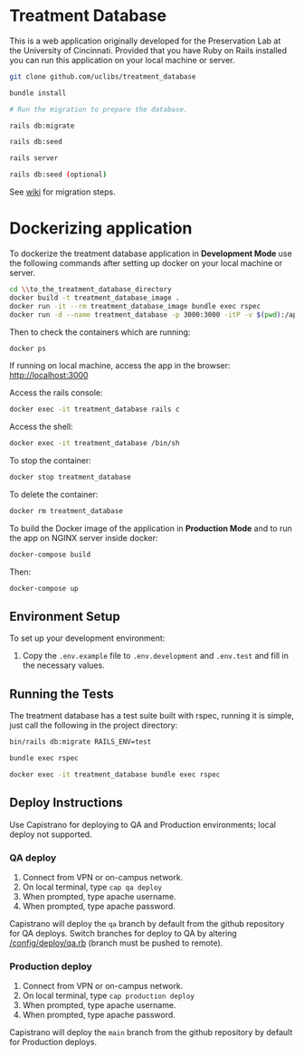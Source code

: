 # Treatment Database

This is a web application originally developed for the Preservation Lab at the University of Cincinnati. Provided that you have Ruby on Rails installed you can run this application on your local machine or server.

```bash
git clone github.com/uclibs/treatment_database

bundle install

# Run the migration to prepare the database.

rails db:migrate

rails db:seed

rails server

rails db:seed (optional)

```

See [wiki](https://github.com/uclibs/treatment_database/wiki/Migration) for migration steps.

# Dockerizing application

To dockerize the treatment database application in **Development Mode** use the following commands after setting up docker on your local machine or server.

```bash
cd \\to_the_treatment_database_directory
docker build -t treatment_database_image .
docker run -it --rm treatment_database_image bundle exec rspec
docker run -d --name treatment_database -p 3000:3000 -itP -v $(pwd):/app treatment_database_image
```

Then to check the containers which are running:

```bash
docker ps
```

If running on local machine, access the app in the browser: [http://localhost:3000](http://localhost:3000)

Access the rails console:

```bash
docker exec -it treatment_database rails c
```

Access the shell:

```bash
docker exec -it treatment_database /bin/sh
```

To stop the container:

```bash
docker stop treatment_database
```

To delete the container:

```bash
docker rm treatment_database
```

To build the Docker image of the application in **Production Mode** and to run the app on NGINX server inside docker:

```bash
docker-compose build
```

Then:

```bash
docker-compose up
```

## Environment Setup
To set up your development environment:
1. Copy the `.env.example` file to `.env.development` and `.env.test` and fill in the necessary values.


## Running the Tests

The treatment database has a test suite built with rspec, running it is simple, just call the following in the project directory:

```bash
bin/rails db:migrate RAILS_ENV=test

bundle exec rspec

docker exec -it treatment_database bundle exec rspec
```

## Deploy Instructions

Use Capistrano for deploying to QA and Production environments; local deploy not supported.

### QA deploy

1. Connect from VPN or on-campus network.
1. On local terminal, type `cap qa deploy`
1. When prompted, type apache username.
1. When prompted, type apache password.

Capistrano will deploy the `qa` branch by default from the github repository for QA deploys. Switch branches for deploy to QA by altering [/config/deploy/qa.rb](https://github.com/uclibs/treatment_database/blob/qa/config/deploy/qa.rb#L5) (branch must be pushed to remote).

### Production deploy

1. Connect from VPN or on-campus network.
1. On local terminal, type `cap production deploy`
1. When prompted, type apache username.
1. When prompted, type apache password.

Capistrano will deploy the `main` branch from the github repository by default for Production deploys.
